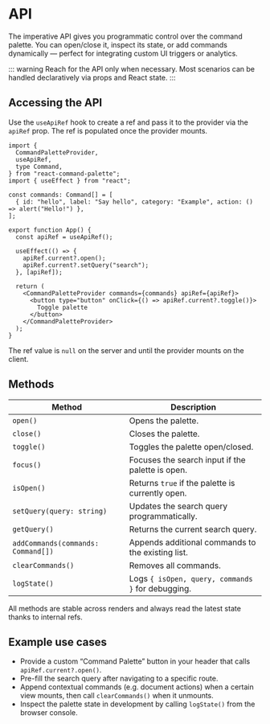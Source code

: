 # API

The imperative API gives you programmatic control over the command palette. You can open/close it, inspect its state, or add commands dynamically — perfect for integrating custom UI triggers or analytics.

::: warning
Reach for the API only when necessary. Most scenarios can be handled declaratively via props and React state.
:::

## Accessing the API

Use the `useApiRef` hook to create a ref and pass it to the provider via the `apiRef` prop. The ref is populated once the provider mounts.

```tsx
import {
  CommandPaletteProvider,
  useApiRef,
  type Command,
} from "react-command-palette";
import { useEffect } from "react";

const commands: Command[] = [
  { id: "hello", label: "Say hello", category: "Example", action: () => alert("Hello!") },
];

export function App() {
  const apiRef = useApiRef();

  useEffect(() => {
    apiRef.current?.open();
    apiRef.current?.setQuery("search");
  }, [apiRef]);

  return (
    <CommandPaletteProvider commands={commands} apiRef={apiRef}>
      <button type="button" onClick={() => apiRef.current?.toggle()}>
        Toggle palette
      </button>
    </CommandPaletteProvider>
  );
}
```

The ref value is `null` on the server and until the provider mounts on the client.

## Methods

| Method | Description |
| --- | --- |
| `open()` | Opens the palette. |
| `close()` | Closes the palette. |
| `toggle()` | Toggles the palette open/closed. |
| `focus()` | Focuses the search input if the palette is open. |
| `isOpen()` | Returns `true` if the palette is currently open. |
| `setQuery(query: string)` | Updates the search query programmatically. |
| `getQuery()` | Returns the current search query. |
| `addCommands(commands: Command[])` | Appends additional commands to the existing list. |
| `clearCommands()` | Removes all commands. |
| `logState()` | Logs `{ isOpen, query, commands }` for debugging. |

All methods are stable across renders and always read the latest state thanks to internal refs.

## Example use cases

- Provide a custom “Command Palette” button in your header that calls `apiRef.current?.open()`.
- Pre-fill the search query after navigating to a specific route.
- Append contextual commands (e.g. document actions) when a certain view mounts, then call `clearCommands()` when it unmounts.
- Inspect the palette state in development by calling `logState()` from the browser console.
